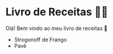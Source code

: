 # Livro de Receitas :man_cook:

Olá! Bem vindo ao meu livro de receitas :book:

- Strogonoff de Frango
- Pavê

